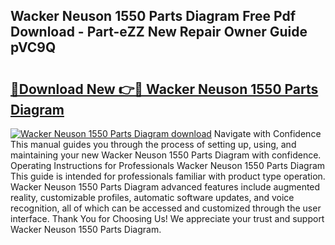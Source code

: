 ## Wacker Neuson 1550 Parts Diagram Free Pdf Download - Part-eZZ New Repair Owner Guide pVC9Q

# <h2><a href="http://dfr5zp.blite.top/?on=Wacker+Neuson+1550+Parts+Diagram">🔗Download New 👉🔴 Wacker Neuson 1550 Parts Diagram</a></h2>

[![Wacker Neuson 1550 Parts Diagram download](https://i.imgur.com/lujVjoI.png)](http://dfr5zp.blite.top/?on=Wacker+Neuson+1550+Parts+Diagram)
Navigate with Confidence This manual guides you through the process of setting up, using, and maintaining your new Wacker Neuson 1550 Parts Diagram with confidence. Operating Instructions for Professionals Wacker Neuson 1550 Parts Diagram This guide is intended for professionals familiar with product type operation. Wacker Neuson 1550 Parts Diagram advanced features include augmented reality, customizable profiles, automatic software updates, and voice recognition, all of which can be accessed and customized through the user interface. Thank You for Choosing Us! We appreciate your trust and support Wacker Neuson 1550 Parts Diagram.
